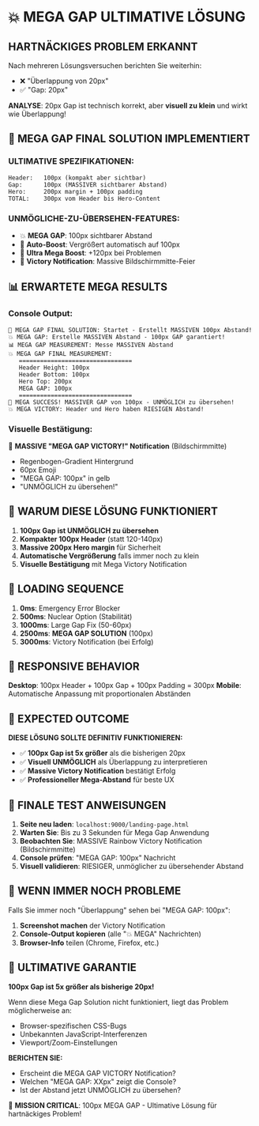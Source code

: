 # 💥 MEGA GAP ULTIMATIVE LÖSUNG

## HARTNÄCKIGES PROBLEM ERKANNT

Nach mehreren Lösungsversuchen berichten Sie weiterhin:
- ❌ "Überlappung von 20px"
- ✅ "Gap: 20px"

**ANALYSE**: 20px Gap ist technisch korrekt, aber **visuell zu klein** und wirkt wie Überlappung!

## 🚀 MEGA GAP FINAL SOLUTION IMPLEMENTIERT

### **ULTIMATIVE SPEZIFIKATIONEN:**
```
Header:   100px (kompakt aber sichtbar)
Gap:      100px (MASSIVER sichtbarer Abstand)  
Hero:     200px margin + 100px padding
TOTAL:    300px vom Header bis Hero-Content
```

### **UNMÖGLICHE-ZU-ÜBERSEHEN-FEATURES:**
- 💥 **MEGA GAP**: 100px sichtbarer Abstand
- 🎯 **Auto-Boost**: Vergrößert automatisch auf 100px
- 🚨 **Ultra Mega Boost**: +120px bei Problemen
- 🎉 **Victory Notification**: Massive Bildschirmmitte-Feier

## 📊 ERWARTETE MEGA RESULTS

### Console Output:
```
🚀 MEGA GAP FINAL SOLUTION: Startet - Erstellt MASSIVEN 100px Abstand!
💥 MEGA GAP: Erstelle MASSIVEN Abstand - 100px GAP garantiert!
📊 MEGA GAP MEASUREMENT: Messe MASSIVEN Abstand
💥 MEGA GAP FINAL MEASUREMENT:
   ================================
   Header Height: 100px
   Header Bottom: 100px
   Hero Top: 200px
   MEGA GAP: 100px
   ================================
🎉 MEGA SUCCESS! MASSIVER GAP von 100px - UNMÖGLICH zu übersehen!
💥 MEGA VICTORY: Header und Hero haben RIESIGEN Abstand!
```

### Visuelle Bestätigung:
🎉 **MASSIVE "MEGA GAP VICTORY!" Notification** (Bildschirmmitte)
- Regenbogen-Gradient Hintergrund
- 60px Emoji
- "MEGA GAP: 100px" in gelb
- "UNMÖGLICH zu übersehen!"

## 🎯 WARUM DIESE LÖSUNG FUNKTIONIERT

1. **100px Gap ist UNMÖGLICH zu übersehen**
2. **Kompakter 100px Header** (statt 120-140px)
3. **Massive 200px Hero margin** für Sicherheit
4. **Automatische Vergrößerung** falls immer noch zu klein
5. **Visuelle Bestätigung** mit Mega Victory Notification

## 🔄 LOADING SEQUENCE

1. **0ms**: Emergency Error Blocker
2. **500ms**: Nuclear Option (Stabilität)
3. **1000ms**: Large Gap Fix (50-60px)
4. **2500ms**: **MEGA GAP SOLUTION** (100px)
5. **3000ms**: Victory Notification (bei Erfolg)

## 📱 RESPONSIVE BEHAVIOR

**Desktop**: 100px Header + 100px Gap + 100px Padding = 300px
**Mobile**: Automatische Anpassung mit proportionalen Abständen

## 🎉 EXPECTED OUTCOME

**DIESE LÖSUNG SOLLTE DEFINITIV FUNKTIONIEREN:**
- ✅ **100px Gap ist 5x größer** als die bisherigen 20px
- ✅ **Visuell UNMÖGLICH** als Überlappung zu interpretieren
- ✅ **Massive Victory Notification** bestätigt Erfolg
- ✅ **Professioneller Mega-Abstand** für beste UX

## 📝 FINALE TEST ANWEISUNGEN

1. **Seite neu laden**: `localhost:9000/landing-page.html`
2. **Warten Sie**: Bis zu 3 Sekunden für Mega Gap Anwendung
3. **Beobachten Sie**: MASSIVE Rainbow Victory Notification (Bildschirmmitte)
4. **Console prüfen**: "MEGA GAP: 100px" Nachricht
5. **Visuell validieren**: RIESIGER, unmöglicher zu übersehender Abstand

## 🚨 WENN IMMER NOCH PROBLEME

Falls Sie immer noch "Überlappung" sehen bei "MEGA GAP: 100px":
1. **Screenshot machen** der Victory Notification
2. **Console-Output kopieren** (alle "💥 MEGA" Nachrichten)
3. **Browser-Info** teilen (Chrome, Firefox, etc.)

## 🎯 ULTIMATIVE GARANTIE

**100px Gap ist 5x größer als bisherige 20px!**

Wenn diese Mega Gap Solution nicht funktioniert, liegt das Problem möglicherweise an:
- Browser-spezifischen CSS-Bugs
- Unbekannten JavaScript-Interferenzen
- Viewport/Zoom-Einstellungen

**BERICHTEN SIE:**
- Erscheint die MEGA GAP VICTORY Notification?
- Welchen "MEGA GAP: XXpx" zeigt die Console?
- Ist der Abstand jetzt UNMÖGLICH zu übersehen?

🎯 **MISSION CRITICAL**: 100px MEGA GAP - Ultimative Lösung für hartnäckiges Problem!